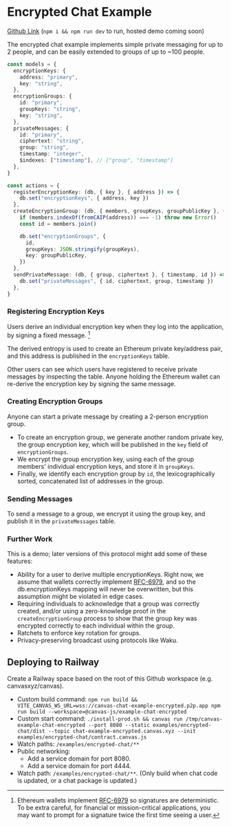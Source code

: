 # Encrypted Chat Example

[Github Link](https://github.com/canvasxyz/canvas/tree/main/examples/encrypted-chat) (`npm i && npm run dev` to run, hosted demo coming soon)

The encrypted chat example implements simple private messaging for
up to 2 people, and can be easily extended to groups of up to ~100 people.

```ts
const models = {
  encryptionKeys: {
    address: "primary",
    key: "string",
  },
  encryptionGroups: {
    id: "primary",
    groupKeys: "string",
    key: "string",
  },
  privateMessages: {
    id: "primary",
    ciphertext: "string",
    group: "string",
    timestamp: "integer",
    $indexes: ["timestamp"], // ["group", "timestamp"]
  },
}

const actions = {
  registerEncryptionKey: (db, { key }, { address }) => {
    db.set("encryptionKeys", { address, key })
  },
  createEncryptionGroup: (db, { members, groupKeys, groupPublicKey }, { address }) => {
    if (members.indexOf(fromCAIP(address)) === -1) throw new Error()
    const id = members.join()

    db.set("encryptionGroups", {
      id,
      groupKeys: JSON.stringify(groupKeys),
      key: groupPublicKey,
    })
  },
  sendPrivateMessage: (db, { group, ciphertext }, { timestamp, id }) => {
    db.set("privateMessages", { id, ciphertext, group, timestamp })
  },
}
```

### Registering Encryption Keys

Users derive an individual encryption key when they log into the
application, by signing a fixed message. [^1]

The derived entropy is used to create an Ethereum private key/address
pair, and this address is published in the `encryptionKeys` table.

Other users can see which users have registered to receive private
messages by inspecting the table. Anyone holding the Ethereum wallet
can re-derive the encryption key by signing the same message.

### Creating Encryption Groups

Anyone can start a private message by creating a 2-person encryption
group.

- To create an encryption group, we generate another random private key,
  the group encryption key, which will be published in the `key` field
  of `encryptionGroups`.
- We encrypt the group encryption key, using each of the group members'
  individual encryption keys, and store it in `groupKeys`.
- Finally, we identify each encryption group by `id`, the
  lexicographically sorted, concatenated list of addresses in the group.

### Sending Messages

To send a message to a group, we encrypt it using the group key, and
publish it in the `privateMessages` table.

### Further Work

This is a demo; later versions of this protocol might add some of these features:

- Ability for a user to derive multiple encryptionKeys. Right now, we
  assume that wallets correctly implement [RFC-6979](1), and so the
  db.encryptionKeys mapping will never be overwritten, but this assumption
  might be violated in edge cases.
- Requiring individuals to acknowledge that a group was correctly
  created, and/or using a zero-knowledge proof in the
  `createEncryptionGroup` process to show that the group key was
  encrypted correctly to each individual within the group.
- Ratchets to enforce key rotation for groups.
- Privacy-preserving broadcast using protocols like Waku.

## Deploying to Railway

Create a Railway space based on the root of this Github workspace (e.g. canvasxyz/canvas).

* Custom build command: `npm run build && VITE_CANVAS_WS_URL=wss://canvas-chat-example-encrypted.p2p.app npm run build --workspace=@canvas-js/example-chat-encrypted`
* Custom start command: `./install-prod.sh && canvas run /tmp/canvas-example-chat-encrypted --port 8080 --static examples/encrypted-chat/dist --topic chat-example-encrypted.canvas.xyz --init examples/encrypted-chat/contract.canvas.js`
* Watch paths: `/examples/encrypted-chat/**`
* Public networking:
  * Add a service domain for port 8080.
  * Add a service domain for port 4444.
* Watch path: `/examples/encrypted-chat/**`. (Only build when chat code is updated, or a chat package is updated.)

[^1]:
    Ethereum wallets implement [RFC-6979](1) so signatures are
    deterministic. To be extra careful, for financial or mission-critical
    applications, you may want to prompt for a signature twice the first
    time seeing a user.

[1]: https://datatracker.ietf.org/doc/html/rfc6979
